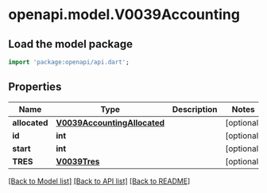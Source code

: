 # openapi.model.V0039Accounting

## Load the model package
```dart
import 'package:openapi/api.dart';
```

## Properties
Name | Type | Description | Notes
------------ | ------------- | ------------- | -------------
**allocated** | [**V0039AccountingAllocated**](V0039AccountingAllocated.md) |  | [optional] 
**id** | **int** |  | [optional] 
**start** | **int** |  | [optional] 
**TRES** | [**V0039Tres**](V0039Tres.md) |  | [optional] 

[[Back to Model list]](../README.md#documentation-for-models) [[Back to API list]](../README.md#documentation-for-api-endpoints) [[Back to README]](../README.md)


